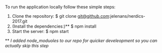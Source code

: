To run the application locally follow these simple steps:

1. Clone the repository:
   $ git clone git@github.com:jelenans/nerdics-2017.git
2. (Install the dependencies:)**
   $ npm install
3. Start the server:
   $ npm start

** *I added node_moduoles to our repo for quicker develeopment so you can actually skip this step*
